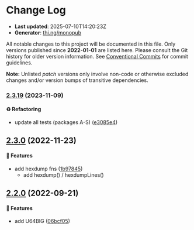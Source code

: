 # Change Log

- **Last updated**: 2025-07-10T14:20:23Z
- **Generator**: [thi.ng/monopub](https://thi.ng/monopub)

All notable changes to this project will be documented in this file.
Only versions published since **2022-01-01** are listed here.
Please consult the Git history for older version information.
See [Conventional Commits](https://conventionalcommits.org/) for commit guidelines.

**Note:** Unlisted _patch_ versions only involve non-code or otherwise excluded changes
and/or version bumps of transitive dependencies.

### [2.3.19](https://github.com/thi-ng/umbrella/tree/@thi.ng/hex@2.3.19) (2023-11-09)

#### ♻️ Refactoring

- update all tests (packages A-S) ([e3085e4](https://github.com/thi-ng/umbrella/commit/e3085e4))

## [2.3.0](https://github.com/thi-ng/umbrella/tree/@thi.ng/hex@2.3.0) (2022-11-23)

#### 🚀 Features

- add hexdump fns ([1b97845](https://github.com/thi-ng/umbrella/commit/1b97845))
  - add hexdump() / hexdumpLines()

## [2.2.0](https://github.com/thi-ng/umbrella/tree/@thi.ng/hex@2.2.0) (2022-09-21)

#### 🚀 Features

- add U64BIG ([06bcf05](https://github.com/thi-ng/umbrella/commit/06bcf05))
